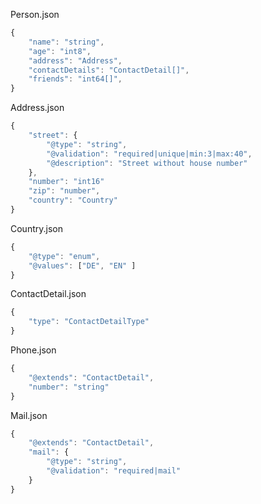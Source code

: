 Person.json

```javascript
{
    "name": "string",
    "age": "int8",
    "address": "Address",
    "contactDetails": "ContactDetail[]",
    "friends": "int64[]",
}
```

Address.json

```javascript
{
    "street": {
        "@type": "string",
        "@validation": "required|unique|min:3|max:40",
        "@description": "Street without house number"
    },
    "number": "int16"
    "zip": "number",
    "country": "Country"
}
```

Country.json

```javascript
{
    "@type": "enum",
    "@values": ["DE", "EN" ]
}
```

ContactDetail.json

```javascript
{
    "type": "ContactDetailType"
}
```

Phone.json

```javascript
{
    "@extends": "ContactDetail",
    "number": "string"
}
```

Mail.json

```javascript
{
    "@extends": "ContactDetail",
    "mail": {
        "@type": "string",
        "@validation": "required|mail"
    }
}
```
